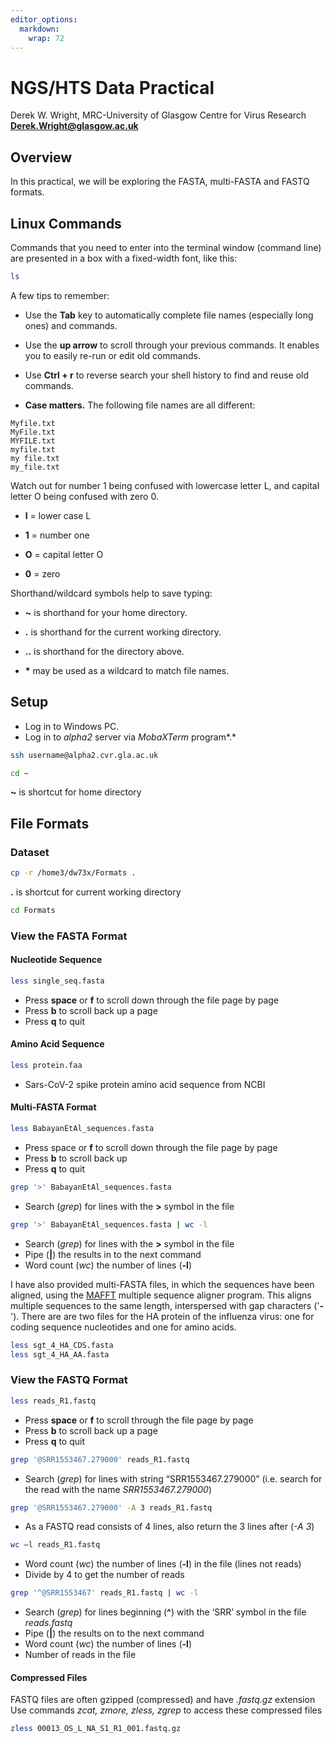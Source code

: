 ```yaml
---
editor_options: 
  markdown: 
    wrap: 72
---
```


# NGS/HTS Data Practical

Derek W. Wright, MRC-University of Glasgow Centre for Virus Research
[**Derek.Wright\@glasgow.ac.uk**](mailto:Derek.Wright@glasgow.ac.uk)

## Overview

In this practical, we will be exploring the FASTA, multi-FASTA and FASTQ
formats.

## Linux Commands

Commands that you need to enter into the terminal window (command line)
are presented in a box with a fixed-width font, like this:

``` bash
ls
```

A few tips to remember:

-   Use the **Tab** key to automatically complete file names (especially
    long ones) and commands.

-   Use the **up arrow** to scroll through your previous commands. It
    enables you to easily re-run or edit old commands.

-   Use **Ctrl + r** to reverse search your shell history to find and
    reuse old commands.

-   **Case matters.** The following file names are all different:

```         
Myfile.txt
MyFile.txt
MYFILE.txt
myfile.txt
my file.txt
my_file.txt
```

Watch out for number 1 being confused with lowercase letter L, and
capital letter O being confused with zero 0.

-   **l** = lower case L

-   **1** = number one

-   **O** = capital letter O

-   **0** = zero

Shorthand/wildcard symbols help to save typing:

-   **\~** is shorthand for your home directory.

-   **.** is shorthand for the current working directory.

-   **..** is shorthand for the directory above.

-   **\*** may be used as a wildcard to match file names.

## Setup

-   Log in to Windows PC.
-   Log in to *alpha2* server via *MobaXTerm* program*.*

``` bash
ssh username@alpha2.cvr.gla.ac.uk
```

``` bash
cd ~ 
```

**\~** is shortcut for home directory

## File Formats

### Dataset

``` bash
cp -r /home3/dw73x/Formats .
```

**.** is shortcut for current working directory

``` bash
cd Formats
```

### View the FASTA Format

#### Nucleotide Sequence

``` bash
less single_seq.fasta
```

-   Press **space** or **f** to scroll down through the file page by
    page
-   Press **b** to scroll back up a page
-   Press **q** to quit

#### Amino Acid Sequence

``` bash
less protein.faa
```

-   Sars-CoV-2 spike protein amino acid sequence from NCBI

#### Multi-FASTA Format

``` bash
less BabayanEtAl_sequences.fasta 
```

-   Press space or **f** to scroll down through the file page by page
-   Press **b** to scroll back up
-   Press **q** to quit

``` bash
grep '>' BabayanEtAl_sequences.fasta
```

-   Search (*grep*) for lines with the **\>** symbol in the file

``` bash
grep '>' BabayanEtAl_sequences.fasta | wc -l
```

-   Search (*grep*) for lines with the **\>** symbol in the file
-   Pipe (**\|**) the results in to the next command
-   Word count (*wc*) the number of lines (**-l**)

I have also provided multi-FASTA files, in which the sequences have been
aligned, using the
[MAFFT](https://mafft.cbrc.jp/alignment/server/index.html "MAFFT multiple alignment program")
multiple sequence aligner program. This aligns multiple sequences to the
same length, interspersed with gap characters ('**-**'). There are are
two files for the HA protein of the influenza virus: one for coding
sequence nucleotides and one for amino acids.

``` bash
less sgt_4_HA_CDS.fasta
less sgt_4_HA_AA.fasta
```

### View the FASTQ Format

``` bash
less reads_R1.fastq
```

-   Press **space** or **f** to scroll through the file page by page
-   Press **b** to scroll back up a page
-   Press **q** to quit

``` bash
grep '@SRR1553467.279000' reads_R1.fastq
```

-   Search (*grep*) for lines with string “SRR1553467.279000” (i.e.
    search for the read with the name *SRR1553467.279000*)

``` bash
grep '@SRR1553467.279000' -A 3 reads_R1.fastq
```

-   As a FASTQ read consists of 4 lines, also return the 3 lines after
    (*-A 3*)

``` bash
wc –l reads_R1.fastq
```

-   Word count (*wc*) the number of lines (**-l**) in the file (lines
    not reads)
-   Divide by 4 to get the number of reads

``` bash
grep '^@SRR1553467' reads_R1.fastq | wc -l
```

-   Search (*grep*) for lines beginning (**\^**) with the ‘SRR’ symbol
    in the file *reads.fastq*
-   Pipe (**\|**) the results on to the next command
-   Word count (*wc*) the number of lines (**-l**)
-   Number of reads in the file

#### Compressed Files

FASTQ files are often gzipped (compressed) and have *.fastq.gz*
extension Use commands *zcat, zmore, zless, zgrep* to access these
compressed files

``` bash
zless 00013_OS_L_NA_S1_R1_001.fastq.gz
```
